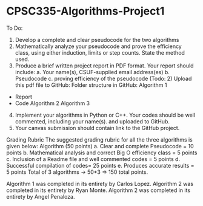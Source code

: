 # CPSC335-Algorithms-Project1
To Do:
1. Develop a complete and clear pseudocode for the two algorithms
2. Mathematically analyze your pseudocode and prove the efficiency class, using either
induction, limits or step counts. State the method used.
3. Produce a brief written project report in PDF format. Your report should include:
a. Your name(s), CSUF-supplied email address(es)
b. Pseudocode
c. proving efficiency of the pseudocode (Todo: 2)
Upload this pdf file to GitHub: Folder structure in GitHub:
Algorithm 1
- Report
- Code
Algorithm 2
Algorithm 3
4. Implement your algorithms in Python or C++. Your codes should be well commented,
including your name(s). and uploaded to GitHub.
5. Your canvas submission should contain link to the GitHub project.

Grading Rubric
The suggested grading rubric for all the three algorithms is given below:
Algorithm (50 points)
a. Clear and complete Pseudocode = 10 points
b. Mathematical analysis and correct Big O efficiency class = 5 points
c. Inclusion of a Readme file and well commented codes = 5 points
d. Successful compilation of codes= 25 points
e. Produces accurate results = 5 points
Total of 3 algorithms -> 50*3 => 150 total points.

Algorithm 1 was completed in its entirety by Carlos Lopez. 
Algorithm 2 was completed in its entirety by Ryan Monte. 
Algorithm 2 was completed in its entirety by Angel Penaloza. 
